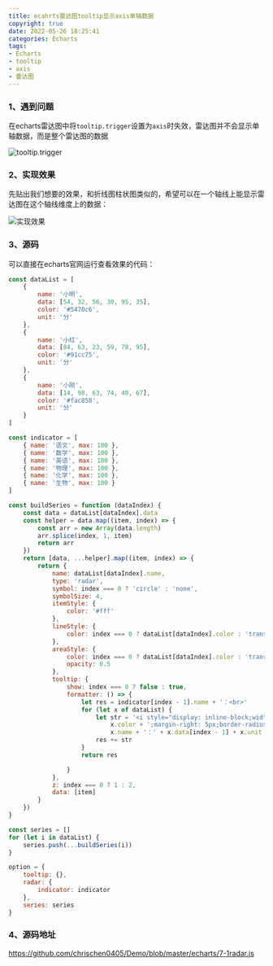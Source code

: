 ```yaml
---
title: ecahrts雷达图tooltip显示axis单轴数据
copyright: true
date: 2022-05-26 18:25:41
categories: Echarts
tags: 
- Echarts
- tooltip
- axis
- 雷达图
---
```

### 1、遇到问题

在echarts雷达图中将`tooltip.trigger`设置为`axis`时失效，雷达图并不会显示单轴数据，而是整个雷达图的数据

<!-- more -->

![tooltip.trigger](https://upload-images.jianshu.io/upload_images/13924215-bc93503eac6a11ae.png?imageMogr2/auto-orient/strip%7CimageView2/2/w/1240)

### 2、实现效果

先贴出我们想要的效果，和折线图柱状图类似的，希望可以在一个轴线上能显示雷达图在这个轴线维度上的数据：

![实现效果](https://upload-images.jianshu.io/upload_images/13924215-378f08d2a081c56b.png?imageMogr2/auto-orient/strip%7CimageView2/2/w/1240)

### 3、源码

可以直接在echarts官网运行查看效果的代码：

```js
const dataList = [
    {
        name: '小明',
        data: [54, 32, 56, 30, 95, 35],
        color: '#5470c6',
        unit: '分'
    },
    {
        name: '小红',
        data: [84, 63, 23, 59, 78, 95],
        color: '#91cc75',
        unit: '分'
    },
    {
        name: '小刚',
        data: [14, 98, 63, 74, 40, 67],
        color: '#fac858',
        unit: '分'
    }
]

const indicator = [
    { name: '语文', max: 100 },
    { name: '数学', max: 100 },
    { name: '英语', max: 100 },
    { name: '物理', max: 100 },
    { name: '化学', max: 100 },
    { name: '生物', max: 100 }
]

const buildSeries = function (dataIndex) {
    const data = dataList[dataIndex].data
    const helper = data.map((item, index) => {
        const arr = new Array(data.length)
        arr.splice(index, 1, item)
        return arr
    })
    return [data, ...helper].map((item, index) => {
        return {
            name: dataList[dataIndex].name,
            type: 'radar',
            symbol: index === 0 ? 'circle' : 'none',
            symbolSize: 4,
            itemStyle: {
                color: '#fff'
            },
            lineStyle: {
                color: index === 0 ? dataList[dataIndex].color : 'transparent'
            },
            areaStyle: {
                color: index === 0 ? dataList[dataIndex].color : 'transparent',
                opacity: 0.5
            },
            tooltip: {
                show: index === 0 ? false : true,
                formatter: () => {
                    let res = indicator[index - 1].name + '：<br>'
                    for (let x of dataList) {
                        let str = '<i style="display: inline-block;width: 10px;height: 10px;background: ' +
                            x.color + ';margin-right: 5px;border-radius: 50%;}"></i>' +
                            x.name + '：' + x.data[index - 1] + x.unit + '<br>'
                        res += str
                    }
                    return res

                }
            },
            z: index === 0 ? 1 : 2,
            data: [item]
        }
    })
}

const series = []
for (let i in dataList) {
    series.push(...buildSeries(i))
}

option = {
    tooltip: {},
    radar: {
        indicator: indicator
    },
    series: series
}
```

### 4、源码地址

https://github.com/chrischen0405/Demo/blob/master/echarts/7-1radar.js

